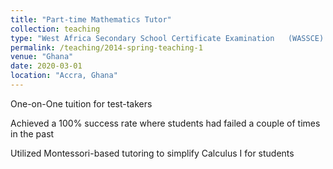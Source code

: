 ```yaml
---
title: "Part-time Mathematics Tutor"
collection: teaching
type: "West Africa Secondary School Certificate Examination   (WASSCE) and International General Certificate of Secondary Education   (IGCSE)"
permalink: /teaching/2014-spring-teaching-1
venue: "Ghana"
date: 2020-03-01
location: "Accra, Ghana"
---
```


<div>
<p> One-on-One tuition for test-takers </p>
<p> Achieved   a 100% success rate where students had failed a couple of times in the past </p>
<p> Utilized   Montessori-based tutoring to simplify Calculus I for students</p>
</div>
